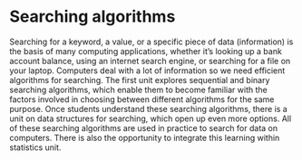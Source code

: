 # Searching algorithms

Searching for a keyword, a value, or a specific piece of data (information) is the basis of many computing applications, whether it’s looking up a bank account balance, using an internet search engine, or searching for a file on your laptop. Computers deal with a lot of information so we need efficient algorithms for searching. The first unit explores sequential and binary searching algorithms, which enable them to become familiar with the factors involved in choosing between different algorithms for the same purpose. Once students understand these searching algorithms, there is a unit on data structures for searching, which open up even more options. All of these searching algorithms are used in practice to search for data on computers. There is also the opportunity to integrate this learning within statistics unit.